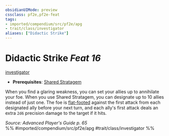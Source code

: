 ```yaml
---
obsidianUIMode: preview
cssclass: pf2e,pf2e-feat
tags:
- imported/compendium/src/pf2e/apg
- trait/class/investigator
aliases: ["Didactic Strike"]
---
```

# Didactic Strike  *Feat 16*  
[investigator](rules/traits/investigator-apg.md)  

- **Prerequisites**: [Shared Stratagem](shared-stratagem-apg.md)

When you find a glaring weakness, you can set your allies up to annihilate your foe. When you use Shared Stratagem, you can designate up to 10 allies instead of just one. The foe is [flat-footed](conditions.md#Flat-footed) against the first attack from each designated ally before your next turn, and each ally's first attack deals an extra `2d6` precision damage to the target if it hits.

*Source: Advanced Player's Guide p. 65*  
%% #imported/compendium/src/pf2e/apg #trait/class/investigator %%